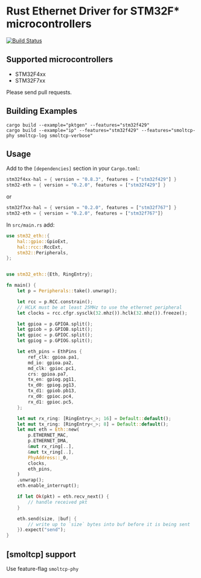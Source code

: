 # Rust Ethernet Driver for STM32F* microcontrollers

[![Build Status](https://travis-ci.org/stm32-rs/stm32-eth.svg?branch=master)](https://travis-ci.org/stm32-rs/stm32-eth)

## Supported microcontrollers

* STM32F4xx
* STM32F7xx

Please send pull requests.

## Building Examples
```
cargo build --example="pktgen" --features="stm32f429"
cargo build --example="ip" --features="stm32f429" --features="smoltcp-phy smoltcp-log smoltcp-verbose"
```

## Usage

Add to the `[dependencies]` section in your `Cargo.toml`:
```rust
stm32f4xx-hal = { version = "0.8.3", features = ["stm32f429"] }
stm32-eth = { version = "0.2.0", features = ["stm32f429"] }
```
or
```rust
stm32f7xx-hal = { version = "0.2.0", features = ["stm32f767"] }
stm32-eth = { version = "0.2.0", features = ["stm32f767"]}
```

In `src/main.rs` add:
```rust
use stm32_eth::{
    hal::gpio::GpioExt,
    hal::rcc::RccExt,
    stm32::Peripherals,
};


use stm32_eth::{Eth, RingEntry};

fn main() {
    let p = Peripherals::take().unwrap();

    let rcc = p.RCC.constrain();
    // HCLK must be at least 25MHz to use the ethernet peripheral
    let clocks = rcc.cfgr.sysclk(32.mhz()).hclk(32.mhz()).freeze();

    let gpioa = p.GPIOA.split();
    let gpiob = p.GPIOB.split();
    let gpioc = p.GPIOC.split();
    let gpiog = p.GPIOG.split();

    let eth_pins = EthPins {
        ref_clk: gpioa.pa1,
        md_io: gpioa.pa2,
        md_clk: gpioc.pc1,
        crs: gpioa.pa7,
        tx_en: gpiog.pg11,
        tx_d0: gpiog.pg13,
        tx_d1: gpiob.pb13,
        rx_d0: gpioc.pc4,
        rx_d1: gpioc.pc5,
    };

    let mut rx_ring: [RingEntry<_>; 16] = Default::default();
    let mut tx_ring: [RingEntry<_>; 8] = Default::default();
    let mut eth = Eth::new(
        p.ETHERNET_MAC,
        p.ETHERNET_DMA,
        &mut rx_ring[..],
        &mut tx_ring[..],
        PhyAddress::_0,
        clocks,
        eth_pins,
    )
    .unwrap();
    eth.enable_interrupt();

    if let Ok(pkt) = eth.recv_next() {
        // handle received pkt
    }

    eth.send(size, |buf| {
        // write up to `size` bytes into buf before it is being sent
    }).expect("send");
}
```

## [smoltcp] support

Use feature-flag `smoltcp-phy`
